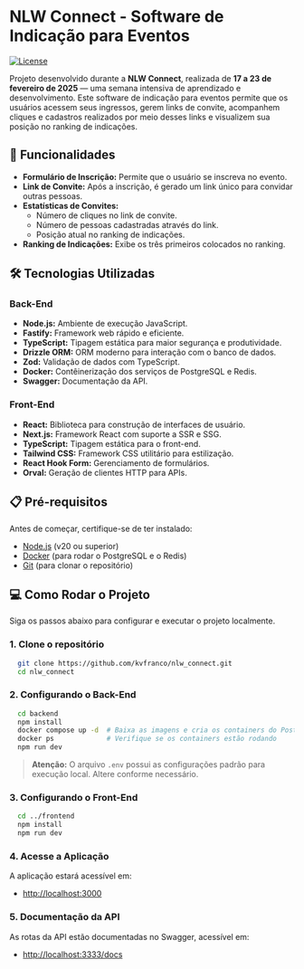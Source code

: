 # NLW Connect - Software de Indicação para Eventos

[![License](https://img.shields.io/badge/license-MIT-blue.svg)](LICENSE)

Projeto desenvolvido durante a **NLW Connect**, realizada de **17 a 23 de fevereiro de 2025** — uma semana intensiva de aprendizado e desenvolvimento. Este software de indicação para eventos permite que os usuários acessem seus ingressos, gerem links de convite, acompanhem cliques e cadastros realizados por meio desses links e visualizem sua posição no ranking de indicações.

## 🚀 Funcionalidades

- **Formulário de Inscrição:** Permite que o usuário se inscreva no evento.
- **Link de Convite:** Após a inscrição, é gerado um link único para convidar outras pessoas.
- **Estatísticas de Convites:**
  - Número de cliques no link de convite.
  - Número de pessoas cadastradas através do link.
  - Posição atual no ranking de indicações.
- **Ranking de Indicações:** Exibe os três primeiros colocados no ranking.

## 🛠️ Tecnologias Utilizadas

### Back-End
- **Node.js:** Ambiente de execução JavaScript.
- **Fastify:** Framework web rápido e eficiente.
- **TypeScript:** Tipagem estática para maior segurança e produtividade.
- **Drizzle ORM:** ORM moderno para interação com o banco de dados.
- **Zod:** Validação de dados com TypeScript.
- **Docker:** Contêinerização dos serviços de PostgreSQL e Redis.
- **Swagger:** Documentação da API.

### Front-End
- **React:** Biblioteca para construção de interfaces de usuário.
- **Next.js:** Framework React com suporte a SSR e SSG.
- **TypeScript:** Tipagem estática para o front-end.
- **Tailwind CSS:** Framework CSS utilitário para estilização.
- **React Hook Form:** Gerenciamento de formulários.
- **Orval:** Geração de clientes HTTP para APIs.

## 📋 Pré-requisitos

Antes de começar, certifique-se de ter instalado:

- [Node.js](https://nodejs.org/) (v20 ou superior)
- [Docker](https://www.docker.com/) (para rodar o PostgreSQL e o Redis)
- [Git](https://git-scm.com/) (para clonar o repositório)

## 💻 Como Rodar o Projeto

Siga os passos abaixo para configurar e executar o projeto localmente.

### 1. Clone o repositório
```bash
  git clone https://github.com/kvfranco/nlw_connect.git
  cd nlw_connect
```

### 2. Configurando o Back-End
```bash
  cd backend
  npm install
  docker compose up -d  # Baixa as imagens e cria os containers do PostgreSQL e Redis
  docker ps             # Verifique se os containers estão rodando
  npm run dev
```

> **Atenção:** O arquivo `.env` possui as configurações padrão para execução local. Altere conforme necessário.

### 3. Configurando o Front-End
```bash
  cd ../frontend
  npm install
  npm run dev
```

### 4. Acesse a Aplicação
A aplicação estará acessível em:
- [http://localhost:3000](http://localhost:3000)

### 5. Documentação da API

As rotas da API estão documentadas no Swagger, acessível em:
- [http://localhost:3333/docs](http://localhost:3333/docs)
